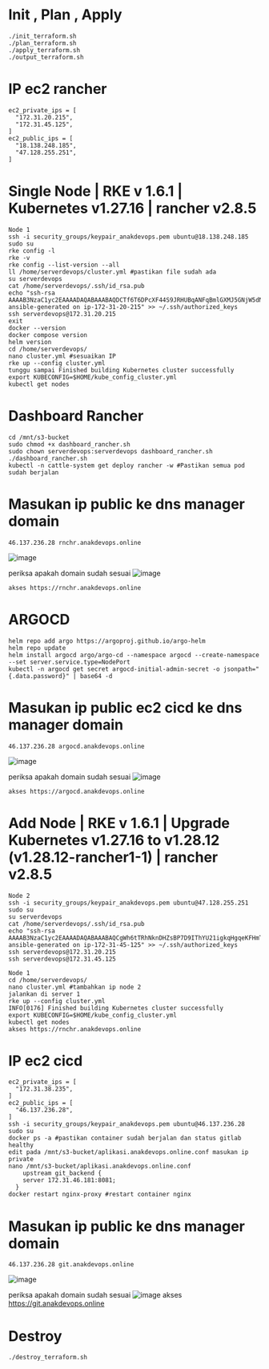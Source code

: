 # Init , Plan , Apply

```
./init_terraform.sh
./plan_terraform.sh
./apply_terraform.sh
./output_terraform.sh
```


# IP ec2 rancher

```
ec2_private_ips = [
  "172.31.20.215",
  "172.31.45.125",
]
ec2_public_ips = [
  "18.138.248.185",
  "47.128.255.251",
]
```



# Single Node | RKE v 1.6.1 | Kubernetes v1.27.16 | rancher v2.8.5

```
Node 1
ssh -i security_groups/keypair_anakdevops.pem ubuntu@18.138.248.185
sudo su
rke config -l
rke -v
rke config --list-version --all
ll /home/serverdevops/cluster.yml #pastikan file sudah ada
su serverdevops
cat /home/serverdevops/.ssh/id_rsa.pub
echo "ssh-rsa AAAAB3NzaC1yc2EAAAADAQABAAABAQDCTf6T6DPcXF44S9JRHUBqANFqBmlGXMJ5GNjW5dN9fxvR3tNUkYisp1J7bTOny10EAKs2GPog8fCiI1JRJnn4wuWhFfTsBWWPOG+7p6bEM2JPq+G2qVCJirLxcft0e5lud7+P6+D3T7i8B4xxDNpqjcuYshfZYKQGd3qoU5EmLStCgKSq1QwWrXjeTsbNYMTE79OVObxHW+++3XUla9ClEy2QfimT8fhzdvQqV516fXE4zR7l2Zt8fKGlV0xIlRnH5E9YJGaWcjWwWU2mgDqetuRUDXhPTiNgkyO6biyRCul6wIAhMTcHstZgUUWAT0HtYuEoaoQP6LnLVytuZtRb ansible-generated on ip-172-31-20-215" >> ~/.ssh/authorized_keys
ssh serverdevops@172.31.20.215
exit
docker --version
docker compose version
helm version
cd /home/serverdevops/
nano cluster.yml #sesuaikan IP
rke up --config cluster.yml
tunggu sampai Finished building Kubernetes cluster successfully
export KUBECONFIG=$HOME/kube_config_cluster.yml
kubectl get nodes
```

# Dashboard Rancher

```
cd /mnt/s3-bucket
sudo chmod +x dashboard_rancher.sh
sudo chown serverdevops:serverdevops dashboard_rancher.sh
./dashboard_rancher.sh
kubectl -n cattle-system get deploy rancher -w #Pastikan semua pod sudah berjalan
```

# Masukan ip public ke dns manager domain

```
46.137.236.28 rnchr.anakdevops.online
```

![image](dnsmanager.png)

periksa apakah domain sudah sesuai
![image](dnspro.png)

```
akses https://rnchr.anakdevops.online
```

# ARGOCD


```
helm repo add argo https://argoproj.github.io/argo-helm
helm repo update
helm install argocd argo/argo-cd --namespace argocd --create-namespace --set server.service.type=NodePort
kubectl -n argocd get secret argocd-initial-admin-secret -o jsonpath="{.data.password}" | base64 -d
```

# Masukan ip public ec2 cicd ke dns manager domain

```
46.137.236.28 argocd.anakdevops.online
```

![image](dnsmanager.png)

periksa apakah domain sudah sesuai
![image](dnspro.png)

```
akses https://argocd.anakdevops.online
```

# Add Node | RKE v 1.6.1 | Upgrade Kubernetes v1.27.16 to v1.28.12 (v1.28.12-rancher1-1) | rancher v2.8.5


```
Node 2
ssh -i security_groups/keypair_anakdevops.pem ubuntu@47.128.255.251
sudo su
su serverdevops
cat /home/serverdevops/.ssh/id_rsa.pub
echo "ssh-rsa AAAAB3NzaC1yc2EAAAADAQABAAABAQCgWh6tTRhNknDHZsBP7D9IThYU21igkqHgqeKFHmTJn3ua3VDg73GudNFgH3bC4xhaliT1AwIOaQlrvYTtwdQvnZlMethqMGOObFpvLjfOttt7UKfH71xCDpAswIrCDEvUXyBDo5/p5RkqRecUZw4WDuxtKABCqzuguxCAWRMexizNmr4h7nliFe1u/1ViASNTRrdTHppQbAjEZGhJjfTx+nkQbcImMbUGcTu1uhOQvp/0Hnn74D1DKANl0EepbC5TiFnlmvgS1mvrSaU9MdVV4Itb05EfLTRVdXHN85ipPnx0KuLtAxUy9M0FiB/vw60kOwAaR3kH3UnSj8LX42QB ansible-generated on ip-172-31-45-125" >> ~/.ssh/authorized_keys
ssh serverdevops@172.31.20.215
ssh serverdevops@172.31.45.125
```

```
Node 1
cd /home/serverdevops/
nano cluster.yml #tambahkan ip node 2
jalankan di server 1
rke up --config cluster.yml
INFO[0176] Finished building Kubernetes cluster successfully
export KUBECONFIG=$HOME/kube_config_cluster.yml
kubectl get nodes
akses https://rnchr.anakdevops.online
```


# IP ec2 cicd

```
ec2_private_ips = [
  "172.31.38.235",
]
ec2_public_ips = [
  "46.137.236.28",
]
ssh -i security_groups/keypair_anakdevops.pem ubuntu@46.137.236.28
sudo su
docker ps -a #pastikan container sudah berjalan dan status gitlab healthy
edit pada /mnt/s3-bucket/aplikasi.anakdevops.online.conf masukan ip private
nano /mnt/s3-bucket/aplikasi.anakdevops.online.conf
    upstream git_backend {
    server 172.31.46.181:8081;
  } 
docker restart nginx-proxy #restart container nginx
```

# Masukan ip public ke dns manager domain

```
46.137.236.28 git.anakdevops.online
```
![image](dnsmanager.png)

periksa apakah domain sudah sesuai
![image](dnspro.png)
akses https://git.anakdevops.online




# Destroy

```
./destroy_terraform.sh
```